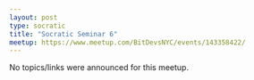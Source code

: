 ```yaml
---
layout: post
type: socratic
title: "Socratic Seminar 6"
meetup: https://www.meetup.com/BitDevsNYC/events/143358422/
---
```


No topics/links were announced for this meetup.
